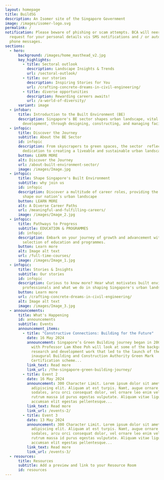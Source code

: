 ```yaml
---
layout: homepage
title: BuildSG
description: An Isomer site of the Singapore Government
image: /images/isomer-logo.svg
permalink: /
notification: Please beware of phishing or scam attempts. BCA will neer ask or
  request for your personal details vis SMS notifications and / or automated
  phone messages.
sections:
  - hero:
      background: /images/home_masthead_v2.jpg
      key_highlights:
        - title: Sectoral outlook
          description: Landscape Insights & Trends
          url: /sectoral-outlook/
        - title: our stories
          description: Inspiring Stories for You
          url: /crafting-concrete-dreams-in-civil-engineering/
        - title: diverse opportunities
          description: Rewarding careers awaits!
          url: /a-world-of-diversity/
      variant: image
  - infobar:
      title: Introduction to the Built Environment (BE)
      description: Singapore's BE sector shapes urban landscape, vital for
        development, through designing, constructing, and managing facilities.
  - infopic:
      title: Discover the Journey
      subtitle: About the BE Sector
      id: infopic
      description: From skyscrapers to green spaces, the sector  reflects Singapore’s
        dedication to creating a liveable and sustainable urban landscape.
      button: LEARN MORE
      alt: Discover the Journey
      url: /about-built-environment-sector/
      image: /images/Image.jpg
  - infopic:
      title: Shape Singapore's Built Environment
      subtitle: why join us
      id: infopic
      description: Discover a multitude of career roles, providing the opportunity  to
        shape our nation’s urban landscape
      button: LEARN MORE
      alt: A Diverse Career Paths
      url: /meaningful-and-fulfilling-careers/
      image: /images/Image_2.jpg
  - infopic:
      title: Pathways to Progress
      subtitle: EDUCATION & PROGRAMMES
      id: infopic
      description: Embark on your journey of growth and advancement with our curated
        selection of education and programmes.
      button: Learn more
      alt: Image alt text
      url: /full-time-courses/
      image: /images/Image_1.jpg
  - infopic:
      title: Stories & Insights
      subtitle: Our stories
      id: infopic
      description: Curious to know more? Hear what motivates built environment
        professionals and what we do in shaping Singapore's urban landscape.
      button: Learn more
      url: /crafting-concrete-dreams-in-civil-engineering/
      alt: Image alt text
      image: /images/Image_3.jpg
  - announcements:
      title: What's Happening
      id: announcements
      subtitle: Events
      announcement_items:
        - title: "Constructive Connections: Building for the Future"
          date: 16 May 2024
          announcement: Singapore’s Green Building journey began in 2005. This session
            with Professor Lam Khee Poh will look at some of the background
            research and development work that led to the launch of the
            inaugural Building and Construction Authority Green Mark
            Certification scheme...
          link_text: Read more
          link_url: /the-singapore-green-building-journey/
        - title: Event 2
          date: 16 May 2024
          announcement: 300 Character Limit. Lorem ipsum dolor sit amet, consectetur
            adipiscing elit. Aliquam at est turpis. Namt, augue ornare euismod
            sodales, arcu orci consequat dolor, vel ornare leo enim vel est. Sed
            rutrum massa id purus egestas vulputate. Aliquam vitae ligula
            accumsan elit egestas pellentesque...
          link_text: Read more
          link_url: /events-2/
        - title: Event 3
          date: 13 May 2024
          announcement: 300 Character Limit. Lorem ipsum dolor sit amet, consectetur
            adipiscing elit. Aliquam at est turpis. Namt, augue ornare euismod
            sodales, arcu orci consequat dolor, vel ornare leo enim vel est. Sed
            rutrum massa id purus egestas vulputate. Aliquam vitae ligula
            accumsan elit egestas pellentesque...
          link_text: Read more
          link_url: /events-3/
  - resources:
      title: Resources
      subtitle: Add a preview and link to your Resource Room
      id: resources
---
```

